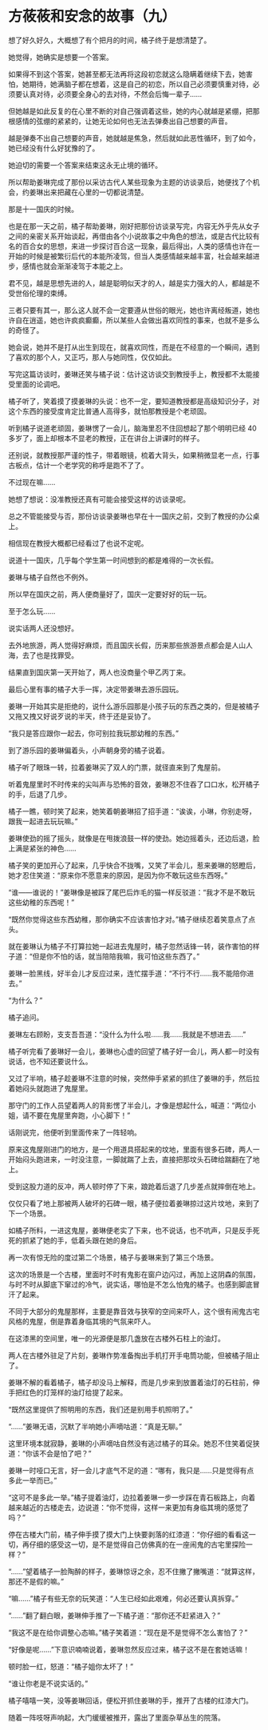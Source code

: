 # 方莜莜和安念的故事（九）

想了好久好久，大概想了有个把月的时间，橘子终于是想清楚了。

她觉得，她确实是想要一个答案。

如果得不到这个答案，她甚至都无法再将这段初恋就这么隐瞒着继续下去，她害怕，她期待，她满脑子都在想着，这是自己的初恋，所以自己必须要慎重对待，必须要认真对待，必须要全身心的去对待，不然会后悔一辈子……

但她越是如此反复的在心里不断的对自己强调着这些，她的内心就越是紧绷，把那根感情的弦绷的紧紧的，让她无论如何也无法去弹奏出自己想要的声音。

越是弹奏不出自己想要的声音，她就越是焦急，然后就如此恶性循环，到了如今，她已经没有什么好犹豫的了。

她迫切的需要一个答案来结束这永无止境的循环。

所以帮助姜琳完成了那份以采访古代人某些现象为主题的访谈录后，她便找了个机会，约姜琳出来把藏在心里的一切都说清楚。

那是十一国庆的时候。

也是在那一天之前，橘子帮助姜琳，刚好把那份访谈录写完，内容无外乎先从女子之间的亲密关系开始谈起，再借由各个小说故事之中角色的想法，或是古代比较有名的百合女的思想，来进一步探讨百合这一现象，最后得出，人类的感情也许在一开始的时候是被繁衍后代的本能所凌驾，但当人类感情越来越丰富，社会越来越进步，感情也就会渐渐凌驾于本能之上。

君不见，越是思想先进的人，越是聪明似天才的人，越是实力强大的人，都越是不受世俗伦理的束缚。

三者只要有其一，那么这人就不会一定要遵从世俗的眼光，她也许离经叛道，她也许自在逍遥，她也许疯疯癫癫，所以某些人会做出喜欢同性的事来，也就不是多么的奇怪了。

她会说，她并不是打从出生到现在，就喜欢同性，而是在不经意的一个瞬间，遇到了喜欢的那个人，又正巧，那人与她同性，仅仅如此。

写完这篇访谈时，姜琳还笑与橘子说：估计这访谈交到教授手上，教授都不太能接受里面的论调吧。

橘子听了，笑着摸了摸姜琳的头说：也不一定，要知道教授都是高级知识分子，对这个东西的接受度肯定比普通人高得多，就怕那教授是个老顽固。

听到橘子说道老顽固，姜琳愣了一会儿，脑海里忍不住回想起了那个明明已经 40 多岁了，面上却根本不显老的教授，正在讲台上讲课时的样子。

还别说，就教授那严谨的性子，带着眼镜，梳着大背头，如果稍微显老一点，行事古板点，估计一个老学究的称呼是跑不了了。

不过现在嘛……

她想了想说：没准教授还真有可能会接受这样的访谈录呢。

总之不管能接受与否，那份访谈录姜琳也早在十一国庆之前，交到了教授的办公桌上。

相信现在教授大概都已经看过了也说不定呢。

说道十一国庆，几乎每个学生第一时间想到的都是难得的一次长假。

姜琳与橘子自然也不例外。

所以早在国庆之前，两人便商量好了，国庆一定要好好的玩一玩。

至于怎么玩……

说实话两人还没想好。

去外地旅游，两人觉得好麻烦，而且国庆长假，历来那些旅游景点都会是人山人海，去了也是找罪受。

结果直到国庆第一天开始了，两人也没商量个甲乙丙丁来。

最后心里有事的橘子大手一挥，决定带姜琳去游乐园玩。

姜琳一开始其实是拒绝的，说什么游乐园那是小孩子玩的东西之类的，但是被橘子又拖又拽又好说歹说的半天，终于还是妥协了。

“我只是答应跟你一起去，你可别拉我玩那幼稚的东西。”

到了游乐园的姜琳偏着头，小声朝身旁的橘子说着。

橘子听了眼珠一转，拉着姜琳买了双人的门票，就径直来到了鬼屋前。

听着鬼屋里时不时传来的尖叫声与恐怖的音效，姜琳忍不住吞了口口水，松开橘子的手，后退了几步。

橘子一瞧，顿时笑了起来，她笑着朝姜琳招了招手道：“诶诶，小琳，你别走呀，跟我一起进去玩玩嘛。”

姜琳使劲的摇了摇头，就像是在甩拨浪鼓一样的使劲。她边摇着头，还边后退，脸上满是紧张的神色……

橘子笑的更加开心了起来，几乎快合不拢嘴，又笑了半会儿，惹来姜琳的怒瞪后，她才忍住笑道：“原来你不愿意来的原因，是因为你不敢玩这些东西呀。”

“谁——谁说的！”姜琳像是被踩了尾巴后炸毛的猫一样反驳道：“我才不是不敢玩这些幼稚的东西呢！”

“既然你觉得这些东西幼稚，那你确实不应该害怕才对。”橘子继续忍着笑意点了点头。

就在姜琳认为橘子不打算拉她一起进去鬼屋时，橘子忽然话锋一转，装作害怕的样子道：“但是你不怕的话，就当陪陪我嘛，我可怕这些东西了。”

姜琳一脸黑线，好半会儿才反应过来，连忙摆手道：“不行不行……我不能陪你进去。”

“为什么？”

橘子追问。

姜琳左右顾盼，支支吾吾道：“没什么为什么啦……我……我就是不想进去……”

橘子听完看了姜琳好一会儿，姜琳也心虚的回望了橘子好一会儿，两人都一时没有说话，也不知还要说什么。

又过了半响，橘子趁姜琳不注意的时候，突然伸手紧紧的抓住了姜琳的手，然后拉着她闷头就跑进了鬼屋里。

那守门的工作人员望着两人的背影愣了半会儿，才像是想起什么，喊道：“两位小姐，请不要在鬼屋里奔跑，小心脚下！”

话刚说完，他便听到里面传来了一阵轻响。

原来这鬼屋刚进门的地方，是一个用道具搭起来的坟地，里面有很多石碑，两人一开始闷头跑进来，一时没注意，一脚就踹了上去，直接把那坟头石碑给踹翻在了地上。

受到这股力道的反冲，两人顿时停了下来，踉跄着后退了几步差点就摔倒在地上。

仅仅只看了地上那被两人破坏的石碑一眼，橘子便拉着姜琳掠过这片坟地，来到了下一个场景。

如橘子所料，一进这鬼屋，姜琳便老实了下来，也不说话，也不吭声，只是反手死死的抓紧了她的手，低着头跟在她的身后。

再一次有惊无险的度过第二个场景，橘子与姜琳来到了第三个场景。

这次的场景是一个古楼，里面时不时有鬼影在窗户边闪过，再加上这阴森的氛围，与时不时从脚底下窜过的冷气，说实话，哪怕是不怎么怕鬼的橘子。也感到脚底冒汗了起来。

不同于大部分的鬼屋那样，主要是靠音效与狭窄的空间来吓人，这个很有闹鬼古宅风格的鬼屋，倒是靠着身临其境的气氛来吓人。

在这漆黑的空间里，唯一的光源便是那几盏放在古楼外石柱上的油灯。

两人在古楼外驻足了片刻，姜琳作势准备掏出手机打开手电筒功能，但被橘子阻止了。

姜琳不解的看着橘子，橘子却没马上解释，而是几步来到放置着油灯的石柱前，伸手把红色的灯笼样的油灯给提了起来。

“既然这里提供了照明用的东西，我们还是别用手机照明了。”

“……”姜琳无语，沉默了半响她小声嘀咕道：“真是无聊。”

这里环境本就寂静，姜琳的小声嘀咕自然没有逃过橘子的耳朵。她忍不住笑着促狭道：“你该不会是怕了吧？”

姜琳一时哑口无言，好一会儿才底气不足的道：“哪有，我只是……只是觉得有点多此一举而已。”

“这可不是多此一举。”橘子提着油灯，边拉着姜琳一步一步踩在青石板路上，向着越来越近的古楼走去，边说道：“你不觉得，这样一来更加有身临其境的感觉了吗？”

停在古楼大门前，橘子伸手摸了摸大门上快要剥落的红漆道：“你仔细的看看这一切，再仔细的感受这一切，是不是觉得自己仿佛真的在一座闹鬼的古宅里探险一样？”

“……”望着橘子一脸陶醉的样子，姜琳惊讶之余，忍不住撇了撇嘴道：“就算这样，那还不是假的嘛。”

“嘛……”橘子有些无奈的玩笑道：“人生已经如此艰难，何必还要认真拆穿。”

“……”翻了翻白眼，姜琳伸手推了一下橘子道：“那你还不赶紧进入？”

“我这不是在给你调整心态嘛。”橘子笑着道：“现在是不是觉得不怎么害怕了？”

“好像是呢……”下意识喃喃说着，姜琳忽然反应过来，橘子这不是在套她话嘛！

顿时脸一红，怒道：“橘子姐你太坏了！”

“谁让你老是不说实话的。”

橘子嘻嘻一笑，没等姜琳回话，便松开抓住姜琳的手，推开了古楼的红漆大门。

随着一阵吱呀声响起，大门缓缓被推开，露出了里面杂草丛生的院落。
